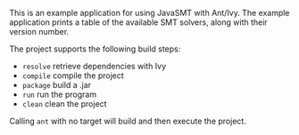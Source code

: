 <!--
This file is part of JavaSMT,
an API wrapper for a collection of SMT solvers:
https://github.com/sosy-lab/java-smt

SPDX-FileCopyrightText: 2025 Dirk Beyer <https://www.sosy-lab.org>

SPDX-License-Identifier: Apache-2.0
-->

This is an example application for using JavaSMT with Ant/Ivy.
The example application prints a table of the available SMT solvers, along with their version
number.

The project supports the following build steps:

- `resolve` retrieve dependencies with Ivy
- `compile` compile the project
- `package` build a .jar
- `run` run the program
- `clean` clean the project

Calling `ant` with no target will build and then execute the project.